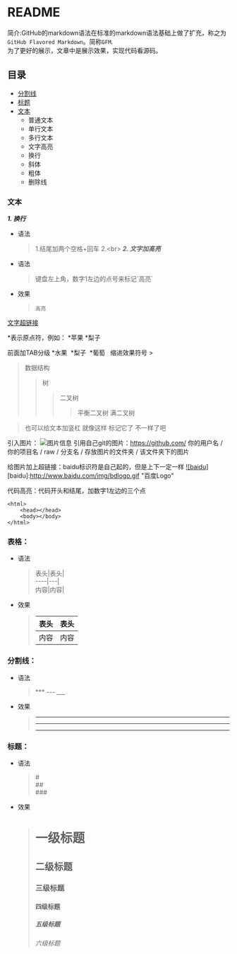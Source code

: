 README
===
简介:GitHub的markdown语法在标准的markdown语法基础上做了扩充，称之为`GitHub Flavored Markdown`。简称`GFM`.<br>
为了更好的展示，文章中是展示效果，实现代码看源码。

## 目录
* [分割线](#分割线)</br>
* [标题](#标题)</br>
* [文本](#文本)</br>
    * 普通文本
    * 单行文本
    * 多行文本
    * 文字高亮
    * 换行
    * 斜体
    * 粗体
    * 删除线



### 文本
***1. 换行***
* 语法  
	>1.结尾加两个空格+回车
	>2.\<br>
***2. 文字加高亮***
* 语法  
	>键盘左上角，数字1左边的点号来标记\`高亮\`
* 效果  
	>`高亮`

[文字超链接](www.baidu.com)

\*表示原点符，例如：
*苹果
*梨子

前面加TAB分级
*水果
  *梨子
  *葡萄
  
缩进效果符号 >
>数据结构
>>树
>>>二叉树
>>>>平衡二叉树
>>>>满二叉树

>也可以给文本加竖杠
>就像这样
>标记它了
>不一样了吧

引入图片：
![图片信息](www.baidu.com/img/bdlogo.gif)
引用自己git的图片：https://github.com/ 你的用户名 / 你的项目名 / raw / 分支名 / 存放图片的文件夹 / 该文件夹下的图片

给图片加上超链接：baidu标识符是自己起的，但是上下一定一样
[![baidu]](http://baidu.com)
[baidu]:http://www.baidu.com/img/bdlogo.gif "百度Logo" 

代码高亮：代码开头和结尾，加数字1左边的三个点
```
<html>
    <head></head>
    <body></body>
</html>
```

### 表格：
* 语法  
   >表头\|表头\|  
   >----\|---\|  
   >内容\|内容\|  
* 效果  
   >表头 | 表头|  
   >--------|-------|  
   >内容|内容|  

### 分割线：
* 语法
   >\*\*\*
   >\-\-\-
   >\_\_\_
* 效果  
   >***  
   >---  
   >___  
### 标题：
* 语法
   >\#  
   >\#\#  
   >\#\#\#  
* 效果  
   ># 一级标题  
   >## 二级标题  
   >### 三级标题  
   >#### 四级标题  
   >##### 五级标题  
   >###### 六级标题  
